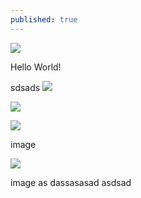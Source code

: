 ```yaml
---
published: true
---
```

<div class="featured">
<a href="{{ page.url }}">
<img src="{{site.url}}/images/Friends.jpg" />
</a>
</div>

Hello World!

<p class="centered-text">sdsads
<img class="centered" src="{{site.url}}/images/tinder.PNG" />
</p>

<p class="centered-text">
<img class="centered" src="{{site.url}}/images/TuringTest.png" />
</p>

<p class="centered-text">
<img class="centered" src="{{site.url}}/images/Text cleaning.PNG" />
</p>

image 
<p class="centered-text">
<img class="centered" src="{{site.url}}/images/Text cleaning.png" />
</p>
image
as
dassasasad
asdsad
